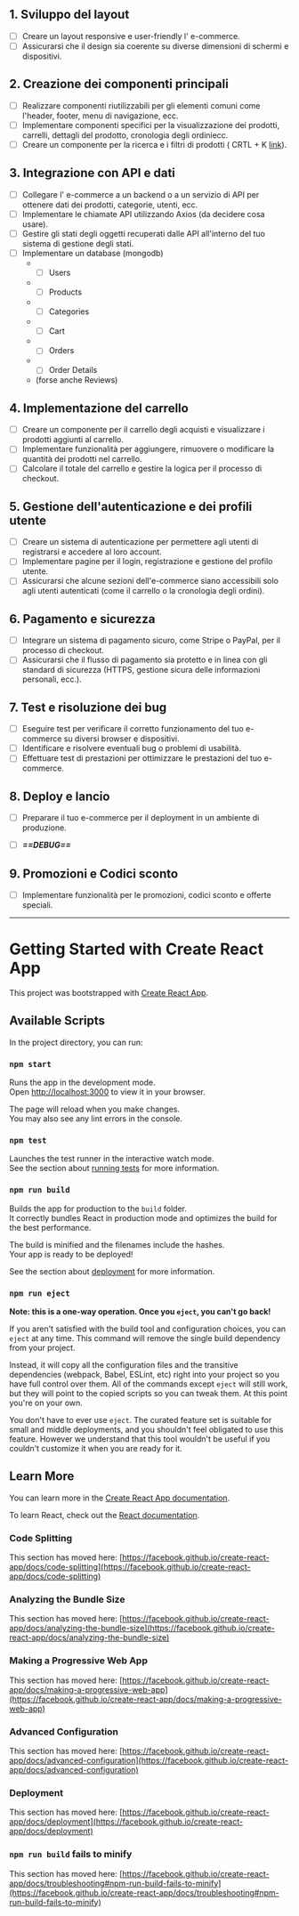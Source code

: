 ## 1. Sviluppo del layout

-  [ ] Creare un layout responsive e user-friendly l' e-commerce.
-  [ ] Assicurarsi che il design sia coerente su diverse dimensioni di schermi e dispositivi.

## 2. Creazione dei componenti principali

-  [ ] Realizzare componenti riutilizzabili per gli elementi comuni come l'header, footer, menu di navigazione, ecc.
-  [ ] Implementare componenti specifici per la visualizzazione dei prodotti, carrelli, dettagli del prodotto, cronologia degli ordiniecc.
-  [ ] Creare un componente per la ricerca e i filtri di prodotti ( CRTL + K [link](https://www.algolia.com/)).

## 3. Integrazione con API e dati

-  [ ] Collegare l' e-commerce a un backend o a un servizio di API per ottenere dati dei prodotti, categorie, utenti, ecc.
-  [ ] Implementare le chiamate API utilizzando Axios (da decidere cosa usare).
-  [ ] Gestire gli stati degli oggetti recuperati dalle API all'interno del tuo sistema di gestione degli stati.
- [ ] Implementare un database (mongodb)
	* + [ ] Users
	* + [ ] Products
	* + [ ] Categories
	*  + [ ] Cart
	*  + [ ] Orders
	*  + [ ] Order Details
	*  (forse anche Reviews)

## 4. Implementazione del carrello

-  [ ] Creare un componente per il carrello degli acquisti e visualizzare i prodotti aggiunti al carrello.
-  [ ] Implementare funzionalità per aggiungere, rimuovere o modificare la quantità dei prodotti nel carrello.
-  [ ] Calcolare il totale del carrello e gestire la logica per il processo di checkout.

## 5. Gestione dell'autenticazione e dei profili utente

-  [ ] Creare un sistema di autenticazione per permettere agli utenti di registrarsi e accedere al loro account.
-  [ ] Implementare pagine per il login, registrazione e gestione del profilo utente.
-  [ ] Assicurarsi che alcune sezioni dell'e-commerce siano accessibili solo agli utenti autenticati (come il carrello o la cronologia degli ordini).

## 6. Pagamento e sicurezza

-  [ ] Integrare un sistema di pagamento sicuro, come Stripe o PayPal, per il processo di checkout.
-  [ ] Assicurarsi che il flusso di pagamento sia protetto e in linea con gli standard di sicurezza (HTTPS, gestione sicura delle informazioni personali, ecc.).

## 7. Test e risoluzione dei bug

-  [ ] Eseguire test per verificare il corretto funzionamento del tuo e-commerce su diversi browser e dispositivi.
-  [ ] Identificare e risolvere eventuali bug o problemi di usabilità.
-  [ ] Effettuare test di prestazioni per ottimizzare le prestazioni del tuo e-commerce.

## 8. Deploy e lancio

-  [ ] Preparare il tuo e-commerce per il deployment in un ambiente di produzione.
-  [ ] ***==DEBUG==***


## 9. Promozioni e Codici sconto

-  [ ] Implementare funzionalità per le promozioni, codici sconto e offerte speciali.

--------------------------------------------------------------------------------------------------------------------

# Getting Started with Create React App

This project was bootstrapped with [Create React App](https://github.com/facebook/create-react-app).

## Available Scripts

In the project directory, you can run:

### `npm start`

Runs the app in the development mode.\
Open [http://localhost:3000](http://localhost:3000) to view it in your browser.

The page will reload when you make changes.\
You may also see any lint errors in the console.

### `npm test`

Launches the test runner in the interactive watch mode.\
See the section about [running tests](https://facebook.github.io/create-react-app/docs/running-tests) for more information.

### `npm run build`

Builds the app for production to the `build` folder.\
It correctly bundles React in production mode and optimizes the build for the best performance.

The build is minified and the filenames include the hashes.\
Your app is ready to be deployed!

See the section about [deployment](https://facebook.github.io/create-react-app/docs/deployment) for more information.

### `npm run eject`

**Note: this is a one-way operation. Once you `eject`, you can't go back!**

If you aren't satisfied with the build tool and configuration choices, you can `eject` at any time. This command will remove the single build dependency from your project.

Instead, it will copy all the configuration files and the transitive dependencies (webpack, Babel, ESLint, etc) right into your project so you have full control over them. All of the commands except `eject` will still work, but they will point to the copied scripts so you can tweak them. At this point you're on your own.

You don't have to ever use `eject`. The curated feature set is suitable for small and middle deployments, and you shouldn't feel obligated to use this feature. However we understand that this tool wouldn't be useful if you couldn't customize it when you are ready for it.

## Learn More

You can learn more in the [Create React App documentation](https://facebook.github.io/create-react-app/docs/getting-started).

To learn React, check out the [React documentation](https://reactjs.org/).

### Code Splitting

This section has moved here: [https://facebook.github.io/create-react-app/docs/code-splitting](https://facebook.github.io/create-react-app/docs/code-splitting)

### Analyzing the Bundle Size

This section has moved here: [https://facebook.github.io/create-react-app/docs/analyzing-the-bundle-size](https://facebook.github.io/create-react-app/docs/analyzing-the-bundle-size)

### Making a Progressive Web App

This section has moved here: [https://facebook.github.io/create-react-app/docs/making-a-progressive-web-app](https://facebook.github.io/create-react-app/docs/making-a-progressive-web-app)

### Advanced Configuration

This section has moved here: [https://facebook.github.io/create-react-app/docs/advanced-configuration](https://facebook.github.io/create-react-app/docs/advanced-configuration)

### Deployment

This section has moved here: [https://facebook.github.io/create-react-app/docs/deployment](https://facebook.github.io/create-react-app/docs/deployment)

### `npm run build` fails to minify

This section has moved here: [https://facebook.github.io/create-react-app/docs/troubleshooting#npm-run-build-fails-to-minify](https://facebook.github.io/create-react-app/docs/troubleshooting#npm-run-build-fails-to-minify)
